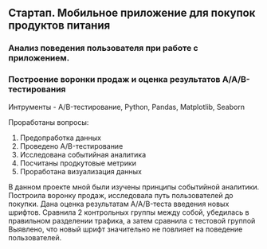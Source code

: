 ## Стартап. Мобильное приложение для покупок продуктов питания  
 ### Анализ поведения пользователя при работе с приложением.  
  ### Построение воронки продаж и оценка результатов A/A/B-тестирования 
  Интрументы - A/B-тестирование, Python, Pandas, Matplotlib, Seaborn
 
 Проработаны вопросы:
1. Предопработка данных 
2. Проведено A/B-тестирование
3. Исследована событийная аналитика
4. Посчитаны продкутовые метрики
5. Проработана визуализация данных

В данном проекте мной были изучены принципы событийной аналитики. 
Построила воронку продаж, исследовала путь пользователей до покупки. 
Дана оценка результатам  A/A/B-теста введения новых шрифтов. Сравнила 2 контрольных группы между
собой, убедилась в правильном разделении трафика, а затем сравнила с тестовой группой
Выявлено, что новый шрифт значительно не повлияет на поведение пользователей.

